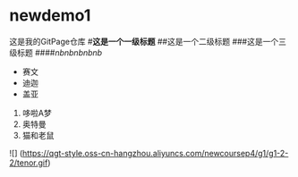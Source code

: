 # newdemo1
这是我的GitPage仓库
#**这是一个一级标题**
##这是一个二级标题
###这是一个三级标题
####*nbnbnbnbnb*
* 赛文
* 迪迦
* 盖亚
1. 哆啦A梦
1. 奥特曼
1. 猫和老鼠

![] (https://qgt-style.oss-cn-hangzhou.aliyuncs.com/newcoursep4/g1/g1-2-2/tenor.gif)
